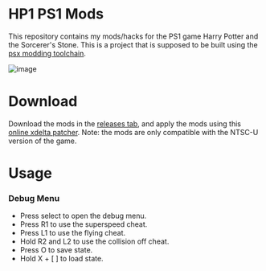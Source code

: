 # HP1 PS1 Mods
This repository contains my mods/hacks for the PS1 game Harry Potter and the Sorcerer's Stone. This is a project that is supposed to be built using the [psx modding toolchain](https://github.com/mateusfavarin/psx-modding-toolchain).

![image](https://imgur.com/J3umRJ6.jpg)

# Download
Download the mods in the [releases tab](https://github.com/mateusfavarin/HP1PS1Mods/releases), and apply the mods using this [online xdelta patcher](https://hack64.net/tools/patcher.php). Note: the mods are only compatible with the NTSC-U version of the game.

# Usage

### Debug Menu

* Press select to open the debug menu.
* Press R1 to use the superspeed cheat.
* Press L1 to use the flying cheat.
* Hold R2 and L2 to use the collision off cheat.
* Press O to save state.
* Hold X + [ ] to load state.